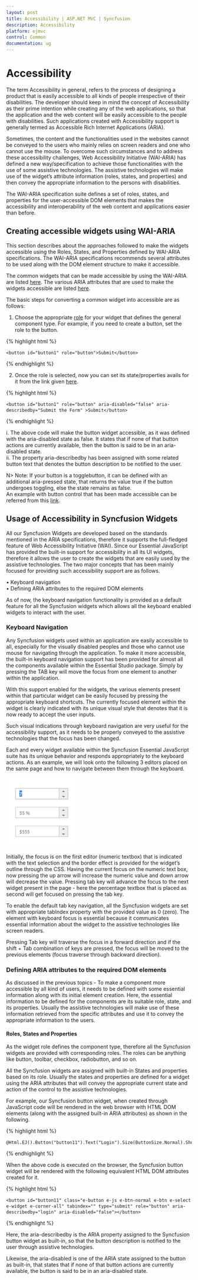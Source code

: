 ```yaml
---
layout: post
title: Accessibility | ASP.NET MVC | Syncfusion
description: Accessibility 
platform: ejmvc
control: Common 
documentation: ug
---
```

# Accessibility

The term Accessibility in general, refers to the process of designing a product that is easily accessible to all kinds of people irrespective of their disabilities. The developer should keep in mind the concept of Accessibility as their prime intention while creating any of the web applications, so that the application and the web content will be easily accessible to the people with disabilities. Such applications created with Accessibility support is generally termed as Accessible Rich Internet Applications (ARIA).

Sometimes, the content and the functionalities used in the websites cannot be conveyed to the users who mainly relies on screen readers and one who cannot use the mouse. To overcome such circumstances and to address these accessibility challenges, Web Accessibility Initiative (WAI-ARIA) has defined a new way/specification to achieve those functionalities with the use of some assistive technologies. The assistive technologies will make use of the widget’s attribute information (roles, states, and properties) and then convey the appropriate information to the persons with disabilities.

The WAI-ARIA specification suite defines a set of roles, states, and properties for the user-accessible DOM elements that makes the accessibility and interoperability of the web content and applications easier than before.

## Creating accessible widgets using WAI-ARIA

This section describes about the approaches followed to make the widgets accessible using the Roles, States, and Properties defined by WAI-ARIA specifications. The WAI-ARIA specifications recommends several attributes to be used along with the DOM element structure to make it accessible.

The common widgets that can be made accessible by using the WAI-ARIA are listed [here](https://www.w3.org/TR/wai-aria-practices-1.1/). The various ARIA attributes that are used to make the widgets accessible are listed [here](https://msdn.microsoft.com/en-us/library/hh801958%28v=vs.85%29.aspx).

The basic steps for converting a common widget into accessible are as follows:

1.	Choose the appropriate [role](https://www.w3.org/WAI/PF/aria/roles.html) for your widget that defines the general component type. For example, if you need to create a button, set the role to the button.

{% highlight html %}

    <button id="button1" role="button">Submit</button>

{% endhighlight %}

2.	Once the role is selected, now you can set its state/properties avails for it from the link given [here](https://www.w3.org/WAI/PF/aria/states_and_properties#aria-describedby).

{% highlight html %}

    <button id="button1" role="button" aria-disabled="false" aria-describedby="Submit the Form" >Submit</button>

{% endhighlight %}

i.	The above code will make the button widget accessible, as it was defined with the aria-disabled state as false. It states that if none of that button actions are currently available, then the button is said to be in an aria-disabled state. <BR>
ii.	The property aria-describedby has been assigned with some related button text that denotes the button description to be notified to the user.

N> Note: If your button is a togglebutton, it can be defined with an additional aria-pressed state, that returns the value true if the button undergoes toggling, else the state remains as false.<BR>
An example with button control that has been made accessible can be referred from this [link](https://www.w3.org/TR/wai-aria-practices-1.1/examples/button/button.html).

## Usage of Accessibility in Syncfusion Widgets

All our Syncfusion Widgets are developed based on the standards mentioned in the ARIA specifications, therefore it supports the full-fledged feature of Web Accessibility Initiative (WAI). Since our Essential JavaScript has provided the built-in support for accessibility in all its UI widgets, therefore it allows the user to create the widgets that are easily used by the assistive technologies. The two major concepts that has been mainly focused for providing such accessibility support are as follows.

•	Keyboard navigation <BR>
•	Defining ARIA attributes to the required DOM elements <BR>

As of now, the keyboard navigation functionality is provided as a default feature for all the Syncfusion widgets which allows all the keyboard enabled widgets to interact with the user.

### Keyboard Navigation

Any Syncfusion widgets used within an application are easily accessible to all, especially for the visually disabled peoples and those who cannot use mouse for navigating through the application. To make it more accessible, the built-in keyboard navigation support has been provided for almost all the components available within the Essential Studio package. Simply by pressing the TAB key will move the focus from one element to another within the application.

With this support enabled for the widgets, the various elements present within that particular widget can be easily focused by pressing the appropriate keyboard shortcuts. The currently focused element within the widget is clearly indicated with its unique visual style that denotes that it is now ready to accept the user inputs.

Such visual indications through keyboard navigation are very useful for the accessibility support, as it needs to be properly conveyed to the assistive technologies that the focus has been changed.

Each and every widget available within the Syncfusion Essential JavaScript suite has its unique behavior and responds appropriately to the keyboard actions. As an example, we will look onto the following 3 editors placed on the same page and how to navigate between them through the keyboard.

 ![](Core_images/Accessibility1.png)

Initially, the focus is on the first editor (numeric textbox) that is indicated with the text selection and the border effect is provided for the widget’s outline through the CSS.
Having the current focus on the numeric text box, now pressing the up arrow will increase the numeric value and down arrow will decrease the value. Pressing tab key will advance the focus to the next widget present in the page - here the percentage textbox that is placed as second will get focused on pressing the tab key.

To enable the default tab key navigation, all the Syncfusion widgets are set with appropriate tabIndex property with the provided value as 0 (zero). The element with keyboard focus is essential because it communicates essential information about the widget to the assistive technologies like screen readers.

Pressing Tab key will traverse the focus in a forward direction and if the shift + Tab combination of keys are pressed, the focus will be moved to the previous elements (focus traverse through backward direction).

### Defining ARIA attributes to the required DOM elements

As discussed in the previous topics - To make a component more accessible by all kind of users, it needs to be defined with some essential information along with its initial element creation. Here, the essential information to be defined for the components are its suitable role, state, and its properties. Usually the assistive technologies will make use of these information retrieved from the specific attributes and use it to convey the appropriate information to the users.

#### Roles, States and Properties

As the widget role defines the component type, therefore all the Syncfusion widgets are provided with corresponding roles. The roles can be anything like button, toolbar, checkbox, radiobutton, and so on.

All the Syncfusion widgets are assigned with built-in States and properties based on its role. Usually the states and properties are defined for a widget using the ARIA attributes that will convey the appropriate current state and action of the control to the assistive technologies.

For example, our Syncfusion button widget, when created through JavaScript code will be rendered in the web browser with HTML DOM elements (along with the assigned built-in ARIA attributes) as shown in the following.

{% highlight html %}

    @Html.EJ().Button("button11").Text("Login").Size(ButtonSize.Normal).ShowRoundedCorner(true)

{% endhighlight %}

When the above code is executed on the browser, the Syncfusion button widget will be rendered with the following equivalent HTML DOM attributes created for it.

{% highlight html %}

    <button id="button11" class="e-button e-js e-btn-normal e-btn e-select e-widget e-corner-all" tabindex="" type="submit" role="button" aria-describedby="login" aria-disabled="false"></button>

{% endhighlight %}

Here, the aria-describedby is the ARIA property assigned to the Syncfusion button widget as built-in, so that the button description is notified to the user through assistive technologies.

Likewise, the aria-disabled is one of the ARIA state assigned to the button as built-in, that states that if none of that button actions are currently available, the button is said to be in an aria-disabled state.


